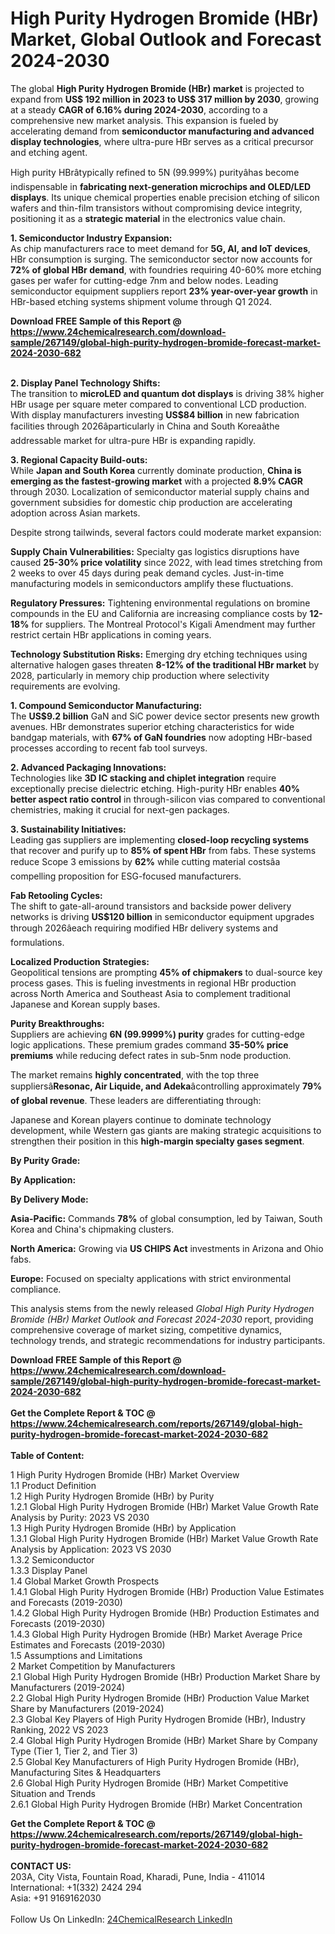 <h1>High Purity Hydrogen Bromide (HBr) Market, Global Outlook and Forecast 2024-2030</h1><p>The global <strong>High Purity Hydrogen Bromide (HBr) market</strong> is projected to expand from <strong>US$ 192 million in 2023 to US$ 317 million by 2030</strong>, growing at a steady <strong>CAGR of 6.16% during 2024-2030</strong>, according to a comprehensive new market analysis. This expansion is fueled by accelerating demand from <strong>semiconductor manufacturing and advanced display technologies</strong>, where ultra-pure HBr serves as a critical precursor and etching agent.</p><p>High purity HBrâtypically refined to 5N (99.999%) purityâhas become indispensable in <strong>fabricating next-generation microchips and OLED/LED displays</strong>. Its unique chemical properties enable precision etching of silicon wafers and thin-film transistors without compromising device integrity, positioning it as a <strong>strategic material</strong> in the electronics value chain.</p><p><strong>1. Semiconductor Industry Expansion:</strong><br>
As chip manufacturers race to meet demand for <strong>5G, AI, and IoT devices</strong>, HBr consumption is surging. The semiconductor sector now accounts for <strong>72% of global HBr demand</strong>, with foundries requiring 40-60% more etching gases per wafer for cutting-edge 7nm and below nodes. Leading semiconductor equipment suppliers report <strong>23% year-over-year growth</strong> in HBr-based etching systems shipment volume through Q1 2024.</p><div><b>Download FREE Sample of this Report @ 
            <a href="https://www.24chemicalresearch.com/download-sample/267149/global-high-purity-hydrogen-bromide-forecast-market-2024-2030-682">
            https://www.24chemicalresearch.com/download-sample/267149/global-high-purity-hydrogen-bromide-forecast-market-2024-2030-682</a></b></div><br><p><strong>2. Display Panel Technology Shifts:</strong><br>
The transition to <strong>microLED and quantum dot displays</strong> is driving 38% higher HBr usage per square meter compared to conventional LCD production. With display manufacturers investing <strong>US$84 billion</strong> in new fabrication facilities through 2026âparticularly in China and South Koreaâthe addressable market for ultra-pure HBr is expanding rapidly.</p><p><strong>3. Regional Capacity Build-outs:</strong><br>
While <strong>Japan and South Korea</strong> currently dominate production, <strong>China is emerging as the fastest-growing market</strong> with a projected <strong>8.9% CAGR</strong> through 2030. Localization of semiconductor material supply chains and government subsidies for domestic chip production are accelerating adoption across Asian markets.</p><p>Despite strong tailwinds, several factors could moderate market expansion:</p><p><strong>Supply Chain Vulnerabilities:</strong> Specialty gas logistics disruptions have caused <strong>25-30% price volatility</strong> since 2022, with lead times stretching from 2 weeks to over 45 days during peak demand cycles. Just-in-time manufacturing models in semiconductors amplify these fluctuations.</p><p><strong>Regulatory Pressures:</strong> Tightening environmental regulations on bromine compounds in the EU and California are increasing compliance costs by <strong>12-18%</strong> for suppliers. The Montreal Protocol's Kigali Amendment may further restrict certain HBr applications in coming years.</p><p><strong>Technology Substitution Risks:</strong> Emerging dry etching techniques using alternative halogen gases threaten <strong>8-12% of the traditional HBr market</strong> by 2028, particularly in memory chip production where selectivity requirements are evolving.</p><p><strong>1. Compound Semiconductor Manufacturing:</strong><br>
The <strong>US$9.2 billion</strong> GaN and SiC power device sector presents new growth avenues. HBr demonstrates superior etching characteristics for wide bandgap materials, with <strong>67% of GaN foundries</strong> now adopting HBr-based processes according to recent fab tool surveys.</p><p><strong>2. Advanced Packaging Innovations:</strong><br>
Technologies like <strong>3D IC stacking and chiplet integration</strong> require exceptionally precise dielectric etching. High-purity HBr enables <strong>40% better aspect ratio control</strong> in through-silicon vias compared to conventional chemistries, making it crucial for next-gen packages.</p><p><strong>3. Sustainability Initiatives:</strong><br>
Leading gas suppliers are implementing <strong>closed-loop recycling systems</strong> that recover and purify up to <strong>85% of spent HBr</strong> from fabs. These systems reduce Scope 3 emissions by <strong>62%</strong> while cutting material costsâa compelling proposition for ESG-focused manufacturers.</p><p><strong>Fab Retooling Cycles:</strong><br>
	The shift to gate-all-around transistors and backside power delivery networks is driving <strong>US$120 billion</strong> in semiconductor equipment upgrades through 2026âeach requiring modified HBr delivery systems and formulations.</p><p><strong>Localized Production Strategies:</strong><br>
	Geopolitical tensions are prompting <strong>45% of chipmakers</strong> to dual-source key process gases. This is fueling investments in regional HBr production across North America and Southeast Asia to complement traditional Japanese and Korean supply bases.</p><p><strong>Purity Breakthroughs:</strong><br>
	Suppliers are achieving <strong>6N (99.9999%) purity</strong> grades for cutting-edge logic applications. These premium grades command <strong>35-50% price premiums</strong> while reducing defect rates in sub-5nm node production.</p><p>The market remains <strong>highly concentrated</strong>, with the top three suppliersâ<strong>Resonac, Air Liquide, and Adeka</strong>âcontrolling approximately <strong>79% of global revenue</strong>. These leaders are differentiating through:</p><p>Japanese and Korean players continue to dominate technology development, while Western gas giants are making strategic acquisitions to strengthen their position in this <strong>high-margin specialty gases segment</strong>.</p><p><strong>By Purity Grade:</strong></p><p><strong>By Application:</strong></p><p><strong>By Delivery Mode:</strong></p><p><strong>Asia-Pacific:</strong> Commands <strong>78%</strong> of global consumption, led by Taiwan, South Korea and China's chipmaking clusters.</p><p><strong>North America:</strong> Growing via <strong>US CHIPS Act</strong> investments in Arizona and Ohio fabs.</p><p><strong>Europe:</strong> Focused on specialty applications with strict environmental compliance.</p><p>This analysis stems from the newly released <em>Global High Purity Hydrogen Bromide (HBr) Market Outlook and Forecast 2024-2030</em> report, providing comprehensive coverage of market sizing, competitive dynamics, technology trends, and strategic recommendations for industry participants.</p><div><b>Download FREE Sample of this Report @ 
            <a href="https://www.24chemicalresearch.com/download-sample/267149/global-high-purity-hydrogen-bromide-forecast-market-2024-2030-682">
            https://www.24chemicalresearch.com/download-sample/267149/global-high-purity-hydrogen-bromide-forecast-market-2024-2030-682</a></b></div><br><div><b>Get the Complete Report & TOC @ 
            <a href="https://www.24chemicalresearch.com/reports/267149/global-high-purity-hydrogen-bromide-forecast-market-2024-2030-682">
            https://www.24chemicalresearch.com/reports/267149/global-high-purity-hydrogen-bromide-forecast-market-2024-2030-682</a></b></div><br>
            <b>Table of Content:</b><p>1 High Purity Hydrogen Bromide (HBr) Market Overview<br />
1.1 Product Definition<br />
1.2 High Purity Hydrogen Bromide (HBr) by Purity<br />
1.2.1 Global High Purity Hydrogen Bromide (HBr) Market Value Growth Rate Analysis by Purity: 2023 VS 2030<br />
1.3 High Purity Hydrogen Bromide (HBr) by Application<br />
1.3.1 Global High Purity Hydrogen Bromide (HBr) Market Value Growth Rate Analysis by Application: 2023 VS 2030<br />
1.3.2 Semiconductor<br />
1.3.3 Display Panel<br />
1.4 Global Market Growth Prospects<br />
1.4.1 Global High Purity Hydrogen Bromide (HBr) Production Value Estimates and Forecasts (2019-2030)<br />
1.4.2 Global High Purity Hydrogen Bromide (HBr) Production Estimates and Forecasts (2019-2030)<br />
1.4.3 Global High Purity Hydrogen Bromide (HBr) Market Average Price Estimates and Forecasts (2019-2030)<br />
1.5 Assumptions and Limitations<br />
2 Market Competition by Manufacturers<br />
2.1 Global High Purity Hydrogen Bromide (HBr) Production Market Share by Manufacturers (2019-2024)<br />
2.2 Global High Purity Hydrogen Bromide (HBr) Production Value Market Share by Manufacturers (2019-2024)<br />
2.3 Global Key Players of High Purity Hydrogen Bromide (HBr), Industry Ranking, 2022 VS 2023<br />
2.4 Global High Purity Hydrogen Bromide (HBr) Market Share by Company Type (Tier 1, Tier 2, and Tier 3)<br />
2.5 Global Key Manufacturers of High Purity Hydrogen Bromide (HBr), Manufacturing Sites & Headquarters<br />
2.6 Global High Purity Hydrogen Bromide (HBr) Market Competitive Situation and Trends<br />
2.6.1 Global High Purity Hydrogen Bromide (HBr) Market Concentration</p><div><b>Get the Complete Report & TOC @ 
            <a href="https://www.24chemicalresearch.com/reports/267149/global-high-purity-hydrogen-bromide-forecast-market-2024-2030-682">
            https://www.24chemicalresearch.com/reports/267149/global-high-purity-hydrogen-bromide-forecast-market-2024-2030-682</a></b></div><br><b>CONTACT US:</b><br>
            203A, City Vista, Fountain Road, Kharadi, Pune, India - 411014<br>
            International: +1(332) 2424 294<br>
            Asia: +91 9169162030 <br><br>
            Follow Us On LinkedIn: <a href="https://www.linkedin.com/company/24chemicalresearch/">24ChemicalResearch LinkedIn</a>